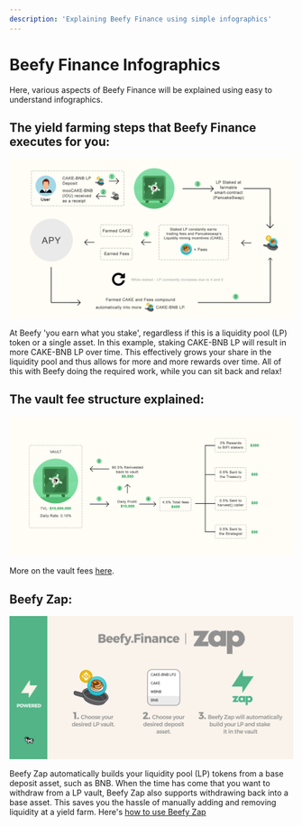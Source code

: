 ```yaml
---
description: 'Explaining Beefy Finance using simple infographics'
---
```


# Beefy Finance Infographics

Here, various aspects of Beefy Finance will be explained using easy to understand infographics.

## The yield farming steps that Beefy Finance executes for you:

![](.gitbook/assets/beefy-info-yield-optimizing-process.png)

At Beefy 'you earn what you stake', regardless if this is a liquidity pool (LP) token or a single asset. In this example, staking CAKE-BNB LP will result in more CAKE-BNB LP over time. This effectively grows your share in the liquidity pool and thus allows for more and more rewards over time. All of this with Beefy doing the required work, while you can sit back and relax!

## The vault fee structure explained:

!["What you see is what you get": the fees are already accounted for in the displayed APY!](.gitbook/assets/beefy-info-fees.png)

More on the vault fees [here](faq/products/vaults.md#what-is-the-vault-fee-structure).

## Beefy Zap:

![](.gitbook/assets/beefy-info-zap.png)

Beefy Zap automatically builds your liquidity pool (LP) tokens from a base deposit asset, such as BNB. When the time has come that you want to withdraw from a LP vault, Beefy Zap also supports withdrawing back into a base asset. This saves you the hassle of manually adding and removing liquidity at a yield farm. Here's [how to use Beefy Zap](faq/how-to-guides/how-to-beefy-zap.md)